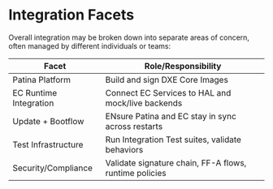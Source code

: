 # Integration Facets

Overall integration may be broken down into separate areas of concern, often managed by different individuals or teams:

| Facet | Role/Responsibility |
|-------|---------------------|
| Patina Platform | Build and sign DXE Core Images |
| EC Runtime Integration | Connect EC Services to HAL and mock/live backends |
| Update + Bootflow | ENsure Patina and EC stay in sync across restarts |        
| Test Infrastructure | Run Integration Test suites, validate behaviors |
| Security/Compliance | Validate signature chain, FF-A flows, runtime policies |

